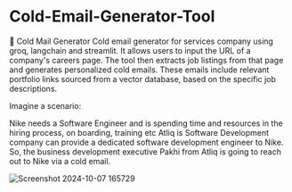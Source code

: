 # Cold-Email-Generator-Tool

📧 Cold Mail Generator
Cold email generator for services company using groq, langchain and streamlit. It allows users to input the URL of a company's careers page. The tool then extracts job listings from that page and generates personalized cold emails. These emails include relevant portfolio links sourced from a vector database, based on the specific job descriptions.

Imagine a scenario:

Nike needs a Software Engineer and is spending time and resources in the hiring process, on boarding, training etc
Atliq is Software Development company can provide a dedicated software development engineer to Nike. So, the business development executive Pakhi from Atliq is going to reach out to Nike via a cold email.

![Screenshot 2024-10-07 165729](https://github.com/user-attachments/assets/3b649be5-b3d5-4b8f-8c8e-8d8e56bced6f)
